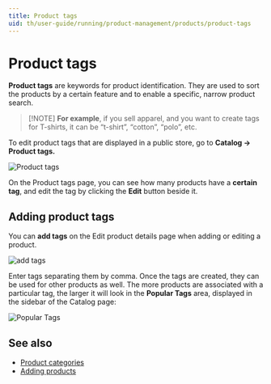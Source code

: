 ```yaml
---
title: Product tags
uid: th/user-guide/running/product-management/products/product-tags
---
```


# Product tags

**Product tags** are keywords for product identification. They are used to sort the products by a certain feature and to enable a specific, narrow product search.

> [!NOTE] **For example**, if you sell apparel, and you want to create tags for T-shirts, it can be “t-shirt”, “cotton”, “polo”, etc.

To edit product tags that are displayed in a public store, go to **Catalog → Product tags.**

![Product tags](_static/product-tags/product_tags.png)

On the Product tags page, you can see how many products have a **certain tag**, and edit the tag by clicking the **Edit** button beside it.

## Adding product tags

You can **add tags** on the Edit product details page when adding or editing a product.

![add tags](_static/product-tags/product_tags2.png)

Enter tags separating them by comma. Once the tags are created, they can be used for other products as well. The more products are associated with a particular tag, the larger it will look in the **Popular Tags** area, displayed in the sidebar of the Catalog page:

![Popular Tags](_static/product-tags/popular_tags.png)

## See also

* [Product categories](xref:th/user-guide/running/product-management/categories)
* [Adding products](xref:th/user-guide/running/product-management/products/adding-products/index)